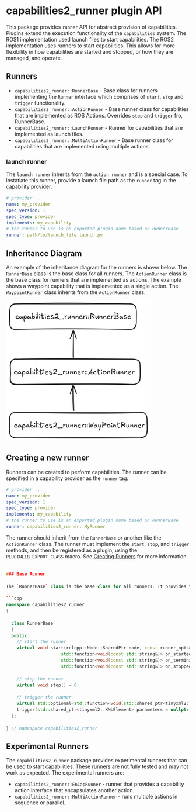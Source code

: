 # capabilities2_runner plugin API

This package provides `runner` API for abstract provision of capabilities. Plugins extend the execution functionality of the `capabilities` system. The ROS1 implementation used launch files to start capabilities. The ROS2 implementation uses runners to start capabilities. This allows for more flexibility in how capabilities are started and stopped, or how they are managed, and operate.

## Runners

- `capabilities2_runner::RunnerBase` - Base class for runners implementing the `Runner` interface which comprises of `start`, `stop` and `trigger` functionality.
- `capabilities2_runner::ActionRunner` - Base runner class for capabilities that are implemented as ROS Actions. Overrides `stop` and `trigger` fro, RunnerBase.
- `capabilities2_runner::LaunchRunner` - Runner for capabilities that are implemented as launch files.
- `capabilities2_runner::MultiActionRunner` - Base runner class for capabilities that are implemented using multiple actions.

### launch runner

The `launch runner` inherits from the `action runner` and is a special case. To instatiate this runner, provide a launch file path as the `runner` tag in the capability provider.

```yaml
# provider ...
name: my_provider
spec_version: 1
spec_type: provider
implements: my_capability
# the runner to use is an exported plugin name based on RunnerBase
runner: path/to/launch_file.launch.py
```

## Inheritance Diagram

An example of the inheritance diagram for the runners is shown below. The `RunnerBase` class is the base class for all runners. The `ActionRunner` class is the base class for runners that are implemented as actions. The example shows a waypoint capability that is implemented as a single action. The `WaypointRunner` class inherits from the `ActionRunner` class.

![inheritance diagram](./docs/images/inheritance-diagram.png)

## Creating a new runner

Runners can be created to perform capabilities. The runner can be specified in a capability provider as the `runner` tag:

```yaml
# provider ...
name: my_provider
spec_version: 1
spec_type: provider
implements: my_capability
# the runner to use is an exported plugin name based on RunnerBase
runner: capabilities2_runner::MyRunner
```

The runner should inherit from the `RunnerBase` or another like the `ActionRunner` class. The runner must implement the `start`, `stop`, and `trigger` methods, and then be registered as a plugin, using the `PLUGINLIB_EXPORT_CLASS` macro. See [Creating Runners](./docs/create_runners.md) for more information.

```cpp

### Base Runner

The `RunnerBase` class is the base class for all runners. It provides the `start`, `stop`, and `trigger` methods. The `start` method is used to start the runner, the `stop` method is used to stop the runner, and the `trigger` method is used to trigger the runner. See the `RunnerBase` class definition function templates below:

```cpp
namespace capabilities2_runner
{

  class RunnerBase
  {
  public:
    // start the runner
    virtual void start(rclcpp::Node::SharedPtr node, const runner_opts& run_config,
                     std::function<void(const std::string&)> on_started = nullptr,
                     std::function<void(const std::string&)> on_terminated = nullptr,
                     std::function<void(const std::string&)> on_stopped = nullptr) = 0;

    // stop the runner
    virtual void stop() = 0;

    // trigger the runner
    virtual std::optional<std::function<void(std::shared_ptr<tinyxml2::XMLElement>)>>
    trigger(std::shared_ptr<tinyxml2::XMLElement> parameters = nullptr) = 0;
  };

} // namespace capabilities2_runner
```

## Experimental Runners

The `capabilities2_runner` package provides experimental runners that can be used to start capabilities. These runners are not fully tested and may not work as expected. The experimental runners are:

- `capabilities2_runner::EnCapRunner` - runner that provides a capability action interface that encapsulates another action.
- `capabilities2_runner::MultiActionRunner` - runs multiple actions in sequence or parallel.
